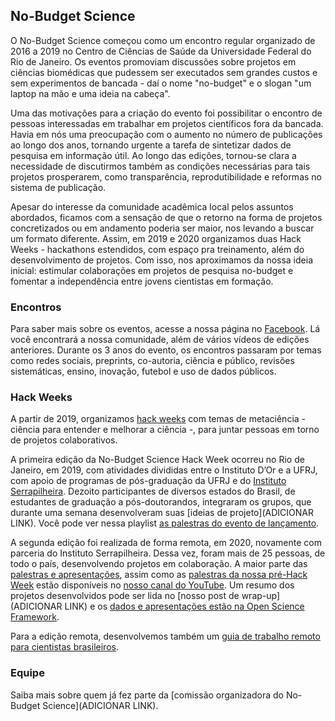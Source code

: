 ## No-Budget Science

O No-Budget Science começou como um encontro regular organizado de 2016 a 2019 no Centro de Ciências de Saúde da Universidade Federal do Rio de Janeiro. Os eventos promoviam discussões sobre projetos em ciências biomédicas que pudessem ser executados sem grandes custos e sem experimentos de bancada - daí o nome "no-budget" e o slogan "um laptop na mão e uma ideia na cabeça".

Uma das motivações para a criação do evento foi possibilitar o encontro de pessoas interessadas em trabalhar em projetos científicos fora da bancada. Havia em nós uma preocupação com o aumento no número de publicações ao longo dos anos, tornando urgente a tarefa de sintetizar dados de pesquisa em informação útil. Ao longo das edições, tornou-se clara a necessidade de discutirmos também as condições necessárias para tais projetos prosperarem, como transparência, reprodutibilidade e reformas no sistema de publicação.

Apesar do interesse da comunidade acadêmica local pelos assuntos abordados, ficamos com a sensação de que o retorno na forma de projetos concretizados ou em andamento poderia ser maior, nos levando a buscar um formato diferente. Assim, em 2019 e 2020 organizamos duas Hack Weeks - hackathons estendidos, com espaço pra treinamento, além do desenvolvimento de projetos. Com isso, nos aproximamos da nossa ideia inicial: estimular colaborações em projetos de pesquisa no-budget e fomentar a independência entre jovens cientistas em formação.

### Encontros

Para saber mais sobre os eventos, acesse a nossa página no [Facebook](facebook.com/nobudgetscience/). Lá você encontrará a nossa comunidade, além de vários vídeos de edições anteriores. Durante os 3 anos do evento, os encontros passaram por temas como redes sociais, preprints, co-autoria, ciência e público, revisões sistemáticas, ensino, inovação, futebol e uso de dados públicos.

### Hack Weeks

A partir de 2019, organizamos [hack weeks](https://www.pnas.org/content/115/36/8872) com temas de metaciência - ciência para entender e melhorar a ciência -, para juntar pessoas em torno de projetos colaborativos.

A primeira edição da No-Budget Science Hack Week ocorreu no Rio de Janeiro, em 2019, com atividades divididas entre o Instituto D’Or e a UFRJ, com apoio de programas de pós-graduação da UFRJ e do [Instituto Serrapilheira](https://serrapilheira.org/). Dezoito participantes de diversos estados do Brasil, de estudantes de graduação a pós-doutorandos, integraram os grupos, que durante uma semana desenvolveram suas [ideias de projeto](ADICIONAR LINK). Você pode ver nessa playlist [as palestras do evento de lançamento](https://www.youtube.com/playlist?list=PLfID5M8U8w5vmaLJmWgl42xW0tfWWJW9-).

A segunda edição foi realizada de forma remota, em 2020, novamente com parceria do Instituto Serrapilheira. Dessa vez, foram mais de 25 pessoas, de todo o país, desenvolvendo projetos em colaboração. A maior parte das [palestras e apresentações](https://www.youtube.com/playlist?list=PL8cs9ve1MnDVUWxiAloiwdfki2k_Eauix), assim como as [palestras da nossa pré-Hack Week](https://www.youtube.com/playlist?list=PL8cs9ve1MnDWoH5jIGAc9WsQtgGAI1WC_) estão disponíveis no [nosso canal do YouTube](https://www.youtube.com/channel/UCZdTWlmSp9eSCgXKtCyRiyA). Um resumo dos projetos desenvolvidos pode ser lida no [nosso post de wrap-up](ADICIONAR LINK) e os [dados e apresentações estão na Open Science Framework](https://osf.io/s8bmp/).

Para a edição remota, desenvolvemos também um [guia de trabalho remoto para cientistas brasileiros](trabalho-remoto.html).

### Equipe

Saiba mais sobre quem já fez parte da [comissão organizadora do No-Budget Science](ADICIONAR LINK).
